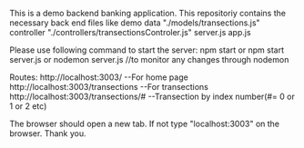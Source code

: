 This is a demo backend banking application. This repositoriy contains the necessary back end files like demo 
data "./models/transections.js"
controller "./controllers/transectionsControler.js"
server.js
app.js 

Please use following command to start the server:
npm start
or npm start server.js 
or nodemon server.js //to monitor any changes through nodemon 

Routes: 
http://localhost:3003/ --For home page 
http://localhost:3003/transections --For transections
http://localhost:3003/transections/# --Transection by index number(#= 0 or 1 or 2 etc)



The browser should open a new tab. If not type "localhost:3003" on the browser.
Thank you.